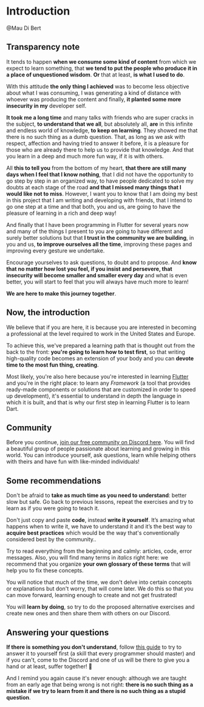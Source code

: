 # Introduction

@Mau Di Bert

## Transparency note

It tends to happen __when we consume some kind of content__ from which we expect to learn something, that __we tend to put the people who produce it in a place of unquestioned wisdom__. __Or__ that at least, __is what I used to do__.

With this attitude __the only thing I achieved__ was to become less objective about what I was consuming, I was generating a kind of distance with whoever was producing the content and finally, __it planted some more insecurity in my__ developer self.

__It took me a long time__ and many talks with friends who are super cracks in the subject, __to understand that we all__, but absolutely all, __are__ in this infinite and endless world of knowledge, __to keep on learning__. They showed me that there is no such thing as a dumb question. That, as long as we ask with respect, affection and having tried to answer it before, it is a pleasure for those who are already there to help us to provide that knowledge. And that you learn in a deep and much more fun way, if it is with others.

All __this to tell you__ from the bottom of my heart, __that there are still many days when I feel that I know nothing__, that I did not have the opportunity to go step by step in an organized way, to have people dedicated to solve my doubts at each stage of the road __and that I missed many things that I would like not to miss__. However, I want you to know that I am doing my best in this project that I am writing and developing with friends, that I intend to go one step at a time and that both, you and us, are going to have the pleasure of learning in a rich and deep way!

And finally that I have been programming in Flutter for several years now and many of the things I present to you are going to have different and surely better solutions but that __I trust in the community we are building__, in you and us, __to improve ourselves all the time__, improving these pages and improving every gesture we undertake.

Encourage yourselves to ask questions, to doubt and to propose. And __know that no matter how lost you feel, if you insist and persevere, that insecurity will become smaller and smaller every day__ and what is even better, you will start to feel that you will always have much more to learn!

__We are here to make this journey together__.

## Now, the introduction

We believe that if you are here, it is because you are interested in becoming a professional at the level required to work in the United States and Europe.

To achieve this, we've prepared a learning path that is thought out from the back to the front: __you're going to learn how to test first__, so that writing high-quality code becomes an extension of your body and you can __devote time to the most fun thing, creating__.

Most likely, you're also here because you're interested in learning [Flutter](https://flutter.dev) and you're in the right place: to learn any _Framework_ (a tool that provides ready-made components or solutions that are customized in order to speed up development), it's essential to understand in depth the language in which it is built, and that is why our first step in learning Flutter is to learn Dart.

## Community

Before you continue, [join our free community on Discord here](https://discord.gg/vpPVf7guPC). You will find a beautiful group of people passionate about learning and growing in this world. You can introduce yourself, ask questions, learn while helping others with theirs and have fun with like-minded individuals!

## Some recommendations

Don't be afraid to __take as much time as you need to understand__: better slow but safe. Go back to previous lessons, repeat the exercises and try to learn as if you were going to teach it.

Don't just copy and paste __code__, instead __write it yourself__. It’s amazing what happens when to write it, we have to understand it and it’s the best way to __acquire best practices__ which would be the way that's conventionally considered best by the community..

Try to read everything from the beginning and calmly: articles, code, error messages. Also, you will find many terms in _italics_ right here: we recommend that you organize __your own glossary of these terms__ that will help you to fix these concepts.

You will notice that much of the time, we don't delve into certain concepts or explanations but don't worry, that will come later. We do this so that you can move forward, learning enough to create and not get frustrated!

You will __learn by doing__, so try to do the proposed alternative exercises and create new ones and then share them with others on our Discord.

## Answering your questions

__If there is something you don't understand__, follow [this guide]() to try to answer it to yourself first (a skill that every programmer should master) and if you can't, come to the Discord and one of us will be there to give you a hand or at least, suffer together! 🤣

And I remind you again cause it's never enough: although we are taught from an early age that being wrong is not right: __there is no such thing as a mistake if we try to learn from it and there is no such thing as a stupid question__.